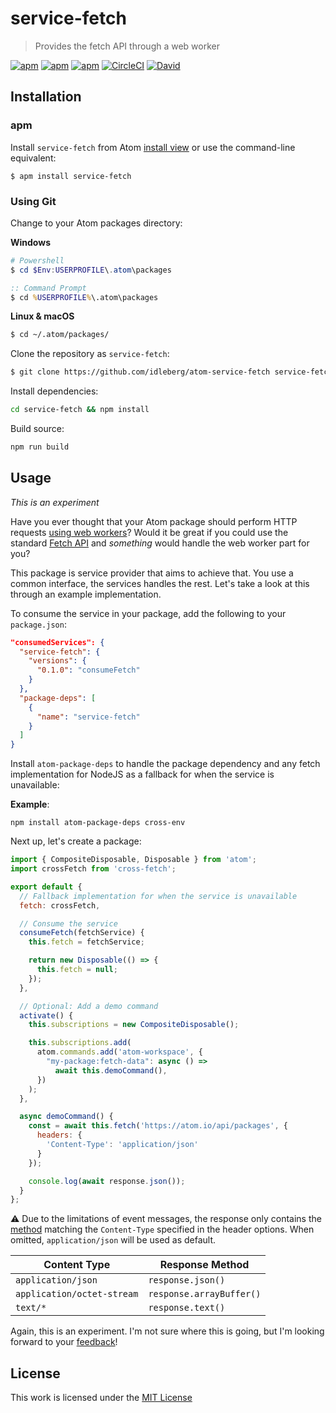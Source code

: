 # service-fetch

> Provides the fetch API through a web worker

[![apm](https://flat.badgen.net/apm/license/service-fetch)](https://atom.io/packages/service-fetch)
[![apm](https://flat.badgen.net/apm/v/service-fetch)](https://atom.io/packages/service-fetch)
[![apm](https://flat.badgen.net/apm/dl/service-fetch)](https://atom.io/packages/service-fetch)
[![CircleCI](https://flat.badgen.net/circleci/github/idleberg/atom-service-fetch)](https://circleci.com/gh/idleberg/atom-service-fetch)
[![David](https://flat.badgen.net/david/dep/idleberg/atom-service-fetch)](https://david-dm.org/idleberg/atom-service-fetch)

## Installation

### apm

Install `service-fetch` from Atom [install view](atom://settings-view/show-package?package=service-fetch) or use the command-line equivalent:

`$ apm install service-fetch`

### Using Git

Change to your Atom packages directory:

**Windows**

```powershell
# Powershell
$ cd $Env:USERPROFILE\.atom\packages
```

```cmd
:: Command Prompt
$ cd %USERPROFILE%\.atom\packages
```

**Linux & macOS**

```bash
$ cd ~/.atom/packages/
```

Clone the repository as `service-fetch`:

```bash
$ git clone https://github.com/idleberg/atom-service-fetch service-fetch
```

Install dependencies:

```bash
cd service-fetch && npm install
```

Build source:

```bash
npm run build
```

## Usage

*This is an experiment*

Have you ever thought that your Atom package should perform HTTP requests [using web workers][Web Workers]? Would it be great if you could use the standard [Fetch API][Fetch API] and *something* would handle the web worker part for you?

This package is service provider that aims to achieve that. You use a common interface, the services handles the rest. Let's take a look at this through an example implementation.

To consume the service in your package, add the following to your `package.json`:

```json
"consumedServices": {
  "service-fetch": {
    "versions": {
      "0.1.0": "consumeFetch"
    }
  },
  "package-deps": [
    {
      "name": "service-fetch"
    }
  ]
}
```

Install `atom-package-deps` to handle the package dependency and any fetch implementation for NodeJS as a fallback for when the service is unavailable:

**Example**:

`npm install atom-package-deps cross-env`

Next up, let's create a package:

```js
import { CompositeDisposable, Disposable } from 'atom';
import crossFetch from 'cross-fetch';

export default {
  // Fallback implementation for when the service is unavailable
  fetch: crossFetch,

  // Consume the service
  consumeFetch(fetchService) {
    this.fetch = fetchService;

    return new Disposable(() => {
      this.fetch = null;
    });
  },

  // Optional: Add a demo command
  activate() {
    this.subscriptions = new CompositeDisposable();

    this.subscriptions.add(
      atom.commands.add('atom-workspace', {
        "my-package:fetch-data": async () =>
          await this.demoCommand(),
      })
    );
  },

  async demoCommand() {
    const = await this.fetch('https://atom.io/api/packages', {
      headers: {
        'Content-Type': 'application/json'
      }
    });

    console.log(await response.json());
  }
};
```

:warning: Due to the limitations of event messages, the response only contains the [method][Response Methods] matching the `Content-Type` specified in the header options. When omitted, `application/json` will be used as default.

Content Type               | Response Method
---------------------------|----------------------------
`application/json`         | `response.json()`
`application/octet-stream` | `response.arrayBuffer()`
`text/*`                   | `response.text()`

Again, this is an experiment. I'm not sure where this is going, but I'm looking forward to your [feedback][Discussions]!

## License

This work is licensed under the [MIT License](LICENSE)

[Fetch API]: https://developer.mozilla.org/en-US/docs/Web/API/Fetch_API
[Web Workers]: https://developer.mozilla.org/en-US/docs/Web/API/Web_Workers_API/Using_web_workers
[Discussions]: https://github.com/idleberg/atom-service-fetch/discussions
[Issues]: https://github.com/idleberg/atom-service-fetch/issues
[Response Methods]: https://developer.mozilla.org/en-US/docs/Web/API/Response#methods
